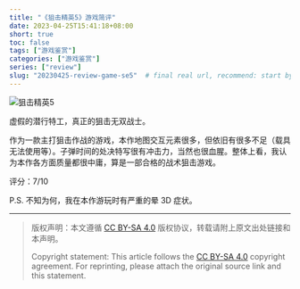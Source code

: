 ```yaml
---
title: "《狙击精英5》游戏简评"
date: 2023-04-25T15:41:18+08:00
short: true
toc: false
tags: ["游戏鉴赏"]
categories: ["游戏鉴赏"]
series: ["review"]
slug: "20230425-review-game-se5"  # final real url, recommend: start by date, follow lower case words with hyphen splitter. E.g., `20230316-text-title`
---
```


![狙击精英5](/img/posts/20230425-se5.jpg "狙击精英5")

虚假的潜行特工，真正的狙击无双战士。

作为一款主打狙击作战的游戏，本作地图交互元素很多，但依旧有很多不足（载具无法使用等）。子弹时间的处决特写很有冲击力，当然也很血腥。整体上看，我认为本作各方面质量都很中庸，算是一部合格的战术狙击游戏。

评分：7/10

P.S. 不知为何，我在本作游玩时有严重的晕 3D 症状。

---

> 版权声明：本文遵循 [CC BY-SA 4.0](https://creativecommons.org/licenses/by-sa/4.0/deed.zh) 版权协议，转载请附上原文出处链接和本声明。
>
> Copyright statement: This article follows the [CC BY-SA 4.0](https://creativecommons.org/licenses/by-sa/4.0/deed.en) copyright agreement. For reprinting, please attach the original source link and this statement.
